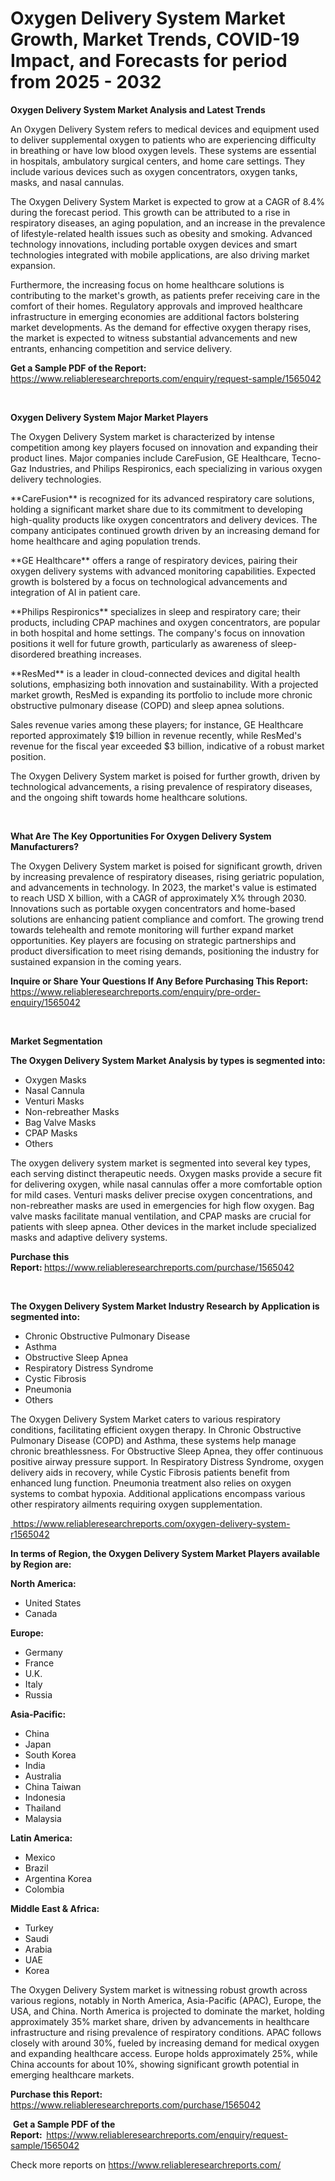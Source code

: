 <p><h1>Oxygen Delivery System Market Growth, Market Trends, COVID-19 Impact, and Forecasts for period from 2025 - 2032</h1></p><p><strong>Oxygen Delivery System Market Analysis and Latest Trends</strong></p>
<p><p>An Oxygen Delivery System refers to medical devices and equipment used to deliver supplemental oxygen to patients who are experiencing difficulty in breathing or have low blood oxygen levels. These systems are essential in hospitals, ambulatory surgical centers, and home care settings. They include various devices such as oxygen concentrators, oxygen tanks, masks, and nasal cannulas.</p><p>The Oxygen Delivery System Market is expected to grow at a CAGR of 8.4% during the forecast period. This growth can be attributed to a rise in respiratory diseases, an aging population, and an increase in the prevalence of lifestyle-related health issues such as obesity and smoking. Advanced technology innovations, including portable oxygen devices and smart technologies integrated with mobile applications, are also driving market expansion.</p><p>Furthermore, the increasing focus on home healthcare solutions is contributing to the market's growth, as patients prefer receiving care in the comfort of their homes. Regulatory approvals and improved healthcare infrastructure in emerging economies are additional factors bolstering market developments. As the demand for effective oxygen therapy rises, the market is expected to witness substantial advancements and new entrants, enhancing competition and service delivery.</p></p>
<p><strong>Get a Sample PDF of the Report:&nbsp;</strong> <a href="https://www.reliableresearchreports.com/enquiry/request-sample/1565042?utm_campaign=2957&utm_medium=2&utm_source=Github&utm_content=ia&utm_term=04032025&utm_id=oxygen-delivery-system">https://www.reliableresearchreports.com/enquiry/request-sample/1565042</a></p>
<p>&nbsp;</p>
<p><strong>Oxygen Delivery System Major Market Players</strong></p>
<p><p>The Oxygen Delivery System market is characterized by intense competition among key players focused on innovation and expanding their product lines. Major companies include CareFusion, GE Healthcare, Tecno-Gaz Industries, and Philips Respironics, each specializing in various oxygen delivery technologies.</p><p>**CareFusion** is recognized for its advanced respiratory care solutions, holding a significant market share due to its commitment to developing high-quality products like oxygen concentrators and delivery devices. The company anticipates continued growth driven by an increasing demand for home healthcare and aging population trends.</p><p>**GE Healthcare** offers a range of respiratory devices, pairing their oxygen delivery systems with advanced monitoring capabilities. Expected growth is bolstered by a focus on technological advancements and integration of AI in patient care.</p><p>**Philips Respironics** specializes in sleep and respiratory care; their products, including CPAP machines and oxygen concentrators, are popular in both hospital and home settings. The company's focus on innovation positions it well for future growth, particularly as awareness of sleep-disordered breathing increases.</p><p>**ResMed** is a leader in cloud-connected devices and digital health solutions, emphasizing both innovation and sustainability. With a projected market growth, ResMed is expanding its portfolio to include more chronic obstructive pulmonary disease (COPD) and sleep apnea solutions.</p><p>Sales revenue varies among these players; for instance, GE Healthcare reported approximately $19 billion in revenue recently, while ResMed's revenue for the fiscal year exceeded $3 billion, indicative of a robust market position.</p><p>The Oxygen Delivery System market is poised for further growth, driven by technological advancements, a rising prevalence of respiratory diseases, and the ongoing shift towards home healthcare solutions.</p></p>
<p>&nbsp;</p>
<p><strong>What Are The Key Opportunities For Oxygen Delivery System Manufacturers?</strong></p>
<p><p>The Oxygen Delivery System market is poised for significant growth, driven by increasing prevalence of respiratory diseases, rising geriatric population, and advancements in technology. In 2023, the market's value is estimated to reach USD X billion, with a CAGR of approximately X% through 2030. Innovations such as portable oxygen concentrators and home-based solutions are enhancing patient compliance and comfort. The growing trend towards telehealth and remote monitoring will further expand market opportunities. Key players are focusing on strategic partnerships and product diversification to meet rising demands, positioning the industry for sustained expansion in the coming years.</p></p>
<p><strong>Inquire or Share Your Questions If Any Before Purchasing This Report:</strong> <a href="https://www.reliableresearchreports.com/enquiry/pre-order-enquiry/1565042?utm_campaign=2957&utm_medium=2&utm_source=Github&utm_content=ia&utm_term=04032025&utm_id=oxygen-delivery-system">https://www.reliableresearchreports.com/enquiry/pre-order-enquiry/1565042</a></p>
<p>&nbsp;</p>
<p><strong>Market Segmentation</strong></p>
<p><strong>The Oxygen Delivery System Market Analysis by types is segmented into:</strong></p>
<p><ul><li>Oxygen Masks</li><li>Nasal Cannula</li><li>Venturi Masks</li><li>Non-rebreather Masks</li><li>Bag Valve Masks</li><li>CPAP Masks</li><li>Others</li></ul></p>
<p><p>The oxygen delivery system market is segmented into several key types, each serving distinct therapeutic needs. Oxygen masks provide a secure fit for delivering oxygen, while nasal cannulas offer a more comfortable option for mild cases. Venturi masks deliver precise oxygen concentrations, and non-rebreather masks are used in emergencies for high flow oxygen. Bag valve masks facilitate manual ventilation, and CPAP masks are crucial for patients with sleep apnea. Other devices in the market include specialized masks and adaptive delivery systems.</p></p>
<p><strong>Purchase this Report:&nbsp;</strong><a href="https://www.reliableresearchreports.com/purchase/1565042?utm_campaign=2957&utm_medium=2&utm_source=Github&utm_content=ia&utm_term=04032025&utm_id=oxygen-delivery-system">https://www.reliableresearchreports.com/purchase/1565042</a></p>
<p>&nbsp;</p>
<p><strong>The Oxygen Delivery System Market Industry Research by Application is segmented into:</strong></p>
<p><ul><li>Chronic Obstructive Pulmonary Disease</li><li>Asthma</li><li>Obstructive Sleep Apnea</li><li>Respiratory Distress Syndrome</li><li>Cystic Fibrosis</li><li>Pneumonia</li><li>Others</li></ul></p>
<p><p>The Oxygen Delivery System Market caters to various respiratory conditions, facilitating efficient oxygen therapy. In Chronic Obstructive Pulmonary Disease (COPD) and Asthma, these systems help manage chronic breathlessness. For Obstructive Sleep Apnea, they offer continuous positive airway pressure support. In Respiratory Distress Syndrome, oxygen delivery aids in recovery, while Cystic Fibrosis patients benefit from enhanced lung function. Pneumonia treatment also relies on oxygen systems to combat hypoxia. Additional applications encompass various other respiratory ailments requiring oxygen supplementation.</p></p>
<p><a href="https://www.reliableresearchreports.com/oxygen-delivery-system-r1565042?utm_campaign=2957&utm_medium=2&utm_source=Github&utm_content=ia&utm_term=04032025&utm_id=oxygen-delivery-system">&nbsp;https://www.reliableresearchreports.com/oxygen-delivery-system-r1565042</a></p>
<p><strong>In terms of Region, the Oxygen Delivery System Market Players available by Region are:</strong></p>
<p>
    <p> <strong> North America: </strong>
        <ul>
            <li>United States</li>
            <li>Canada</li>
        </ul>
        </p> 
    <p> <strong> Europe: </strong>
        <ul>
            <li>Germany</li>
            <li>France</li>
            <li>U.K.</li>
            <li>Italy</li>
            <li>Russia</li>
        </ul>
        </p> 
    <p> <strong> Asia-Pacific: </strong>
        <ul>
            <li>China</li>
            <li>Japan</li>
            <li>South Korea</li>
            <li>India</li>
            <li>Australia</li>
            <li>China Taiwan</li>
            <li>Indonesia</li>
            <li>Thailand</li>
            <li>Malaysia</li>
        </ul>
        </p> 
    <p> <strong> Latin America: </strong>
        <ul>
            <li>Mexico</li>
            <li>Brazil</li>
            <li>Argentina Korea</li>
            <li>Colombia</li>
        </ul>
        </p> 
    <p> <strong> Middle East & Africa: </strong>
        <ul>
            <li>Turkey</li>
            <li>Saudi</li>
            <li>Arabia</li>
            <li>UAE</li>
            <li>Korea</li>
        </ul>
    </p>
    </p>
<p><p>The Oxygen Delivery System market is witnessing robust growth across various regions, notably in North America, Asia-Pacific (APAC), Europe, the USA, and China. North America is projected to dominate the market, holding approximately 35% market share, driven by advancements in healthcare infrastructure and rising prevalence of respiratory conditions. APAC follows closely with around 30%, fueled by increasing demand for medical oxygen and expanding healthcare access. Europe holds approximately 25%, while China accounts for about 10%, showing significant growth potential in emerging healthcare markets.</p></p>
<p><strong>Purchase this Report: </strong><a href="https://www.reliableresearchreports.com/purchase/1565042?utm_campaign=2957&utm_medium=2&utm_source=Github&utm_content=ia&utm_term=04032025&utm_id=oxygen-delivery-system">https://www.reliableresearchreports.com/purchase/1565042</a></p>
<p>&nbsp;<strong>Get a Sample PDF of the Report:&nbsp;&nbsp;</strong><a href="https://www.reliableresearchreports.com/enquiry/request-sample/1565042?utm_campaign=2957&utm_medium=2&utm_source=Github&utm_content=ia&utm_term=04032025&utm_id=oxygen-delivery-system">https://www.reliableresearchreports.com/enquiry/request-sample/1565042</a></p>
<p><strong></strong></p>
<p>Check more reports on <a href="https://www.reliableresearchreports.com/?utm_campaign=2957&utm_medium=2&utm_source=Github&utm_content=ia&utm_term=04032025&utm_id=oxygen-delivery-system">https://www.reliableresearchreports.com/</a></p>